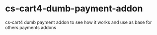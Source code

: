cs-cart4-dumb-payment-addon
===========================

cs-cart4 dumb payment addon to see how it works and use as base for others payments addons
